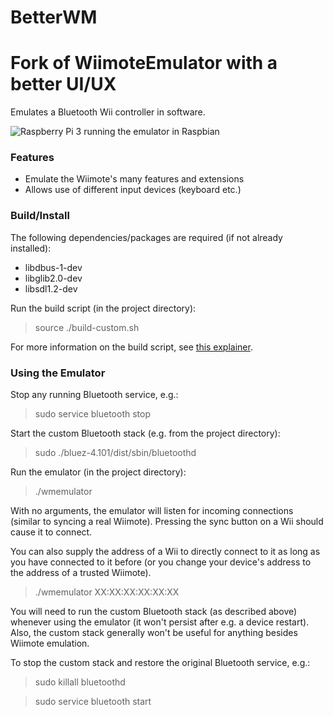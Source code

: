 # BetterWM

# Fork of WiimoteEmulator with a better UI/UX

Emulates a Bluetooth Wii controller in software.

![Raspberry Pi 3 running the emulator in Raspbian](rpi_ss.png)

### Features

  - Emulate the Wiimote's many features and extensions
  - Allows use of different input devices (keyboard etc.)

### Build/Install

The following dependencies/packages are required (if not already installed):

  - libdbus-1-dev
  - libglib2.0-dev
  - libsdl1.2-dev

Run the build script (in the project directory):

  > source ./build-custom.sh

For more information on the build script, see [this explainer](https://github.com/rnconrad/WiimoteEmulator/blob/master/CustomBuild.md).

### Using the Emulator

Stop any running Bluetooth service, e.g.:

  > sudo service bluetooth stop

Start the custom Bluetooth stack (e.g. from the project directory):

  > sudo ./bluez-4.101/dist/sbin/bluetoothd

Run the emulator (in the project directory):

  > ./wmemulator

With no arguments, the emulator will listen for incoming connections (similar to
syncing a real Wiimote). Pressing the sync button on a Wii should cause it to
connect.

You can also supply the address of a Wii to directly connect to it as long as
you have connected to it before (or you change your device's address to the
address of a trusted Wiimote).

  > ./wmemulator XX:XX:XX:XX:XX:XX

You will need to run the custom Bluetooth stack (as described above) whenever
using the emulator (it won't persist after e.g. a device restart). Also, the
custom stack generally won't be useful for anything besides Wiimote emulation.

To stop the custom stack and restore the original Bluetooth service, e.g.:

  > sudo killall bluetoothd

  > sudo service bluetooth start

